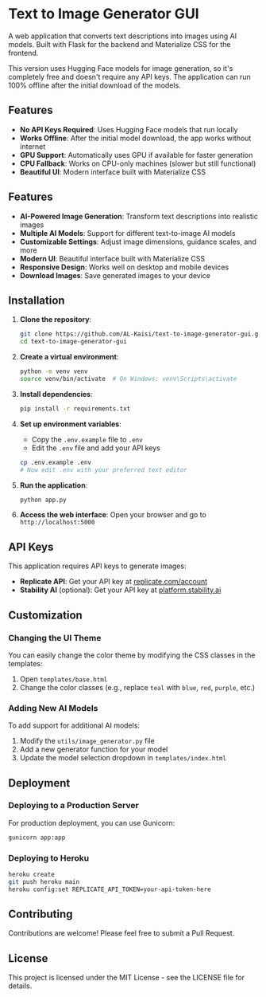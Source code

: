 # Text to Image Generator GUI

A web application that converts text descriptions into images using AI models. Built with Flask for the backend and Materialize CSS for the frontend. 

This version uses Hugging Face models for image generation, so it's completely free and doesn't require any API keys. The application can run 100% offline after the initial download of the models.

## Features

- **No API Keys Required**: Uses Hugging Face models that run locally
- **Works Offline**: After the initial model download, the app works without internet
- **GPU Support**: Automatically uses GPU if available for faster generation
- **CPU Fallback**: Works on CPU-only machines (slower but still functional)
- **Beautiful UI**: Modern interface built with Materialize CSS

## Features

- **AI-Powered Image Generation**: Transform text descriptions into realistic images
- **Multiple AI Models**: Support for different text-to-image AI models
- **Customizable Settings**: Adjust image dimensions, guidance scales, and more
- **Modern UI**: Beautiful interface built with Materialize CSS
- **Responsive Design**: Works well on desktop and mobile devices
- **Download Images**: Save generated images to your device

## Installation

1. **Clone the repository**:
   ```bash
   git clone https://github.com/AL-Kaisi/text-to-image-generator-gui.git
   cd text-to-image-generator-gui
   ```

2. **Create a virtual environment**:
   ```bash
   python -m venv venv
   source venv/bin/activate  # On Windows: venv\Scripts\activate
   ```

3. **Install dependencies**:
   ```bash
   pip install -r requirements.txt
   ```

4. **Set up environment variables**:
   - Copy the `.env.example` file to `.env`
   - Edit the `.env` file and add your API keys
   ```bash
   cp .env.example .env
   # Now edit .env with your preferred text editor
   ```

5. **Run the application**:
   ```bash
   python app.py
   ```

6. **Access the web interface**:
   Open your browser and go to `http://localhost:5000`

## API Keys

This application requires API keys to generate images:

- **Replicate API**: Get your API key at [replicate.com/account](https://replicate.com/account)
- **Stability AI** (optional): Get your API key at [platform.stability.ai](https://platform.stability.ai/)

## Customization

### Changing the UI Theme

You can easily change the color theme by modifying the CSS classes in the templates:

1. Open `templates/base.html`
2. Change the color classes (e.g., replace `teal` with `blue`, `red`, `purple`, etc.)

### Adding New AI Models

To add support for additional AI models:

1. Modify the `utils/image_generator.py` file
2. Add a new generator function for your model
3. Update the model selection dropdown in `templates/index.html`

## Deployment

### Deploying to a Production Server

For production deployment, you can use Gunicorn:

```bash
gunicorn app:app
```

### Deploying to Heroku

```bash
heroku create
git push heroku main
heroku config:set REPLICATE_API_TOKEN=your-api-token-here
```

## Contributing

Contributions are welcome! Please feel free to submit a Pull Request.

## License

This project is licensed under the MIT License - see the LICENSE file for details.
